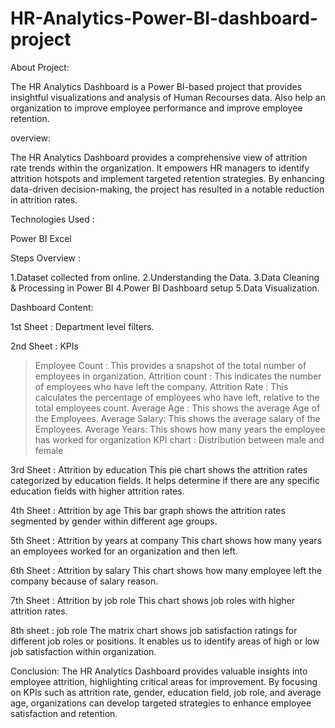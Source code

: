 # HR-Analytics-Power-BI-dashboard-project

About Project:

The HR Analytics Dashboard is a Power BI-based project that provides insightful visualizations and analysis of Human Recourses data. Also help an organization to improve employee performance and improve employee retention.

overview:

The HR Analytics Dashboard provides a comprehensive view of attrition rate trends within the organization. It empowers HR managers to identify attrition hotspots and implement targeted retention strategies. By enhancing data-driven decision-making, the project has resulted in a notable reduction in attrition rates.

Technologies Used :

Power BI 
Excel

Steps Overview :

1.Dataset collected from online.
2.Understanding the Data.
3.Data Cleaning & Processing in Power BI
4.Power BI Dashboard setup
5.Data Visualization.

Dashboard Content:

1st Sheet : Department level filters.

2nd Sheet : KPIs
>Employee Count : This provides a snapshot of the total number of employees in organization.
>Attrition count : This indicates the number of employees who have left the company.
>Attrition Rate : This calculates the percentage of employees who have left, relative to the total employees count.
>Average Age : This shows the average Age of the Employees.
>Average Salary: This shows the average salary of the Employees.
>Average Years: This shows how many years the employee has worked for organization
>KPI chart : Distribution between male and female 

3rd Sheet : Attrition by education
This pie chart shows the attrition rates categorized by education fields. It helps determine if there are any specific education fields with higher attrition rates.

4th Sheet : Attrition by age
This bar graph shows the attrition rates segmented by gender within different age groups.

5th Sheet : Attrition by years at company
This chart shows how many years an employees worked for an organization and then left.

6th Sheet : Attrition by salary
This chart shows how many employee left the company because of salary reason.

7th Sheet : Attrition by job role
This chart shows job roles with higher attrition rates.

8th sheet : job role
The matrix chart shows job satisfaction ratings for different job roles or positions. It enables us to identify areas of high or low job satisfaction within organization.

Conclusion:
The HR Analytics Dashboard provides valuable insights into employee attrition, highlighting critical areas for improvement. By focusing on KPIs such as attrition rate, gender, education field, job role, and average age, organizations can develop targeted strategies to enhance employee satisfaction and retention.


